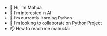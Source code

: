 - 👋 Hi, I’m Mahua
- 👀 I’m interested in AI
- 🌱 I’m currently learning Python
- 💞️ I’m looking to collaborate on Python Project
- 📫 How to reach me mahuatai

<!---
mahuatai/mahuatai is a ✨ special ✨ repository because its `README.md` (this file) appears on your GitHub profile.
You can click the Preview link to take a look at your changes.
--->
